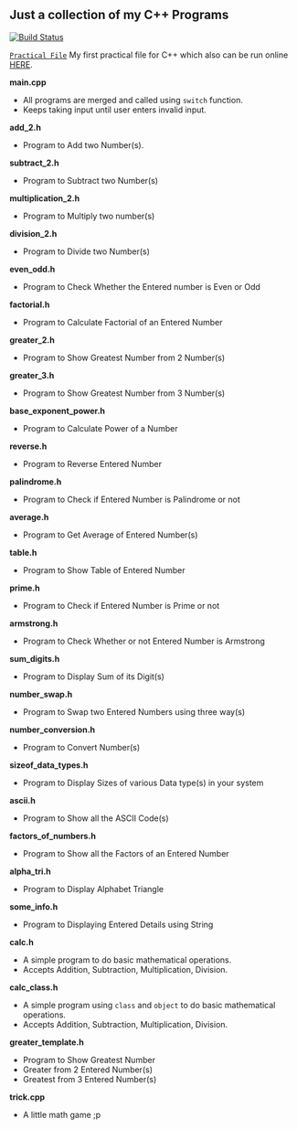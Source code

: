 Just a collection of my C++ Programs
---

[![Build Status](https://travis-ci.org/crazyuploader/CollegeStuff.svg?branch=master)](https://travis-ci.org/crazyuploader/CollegeStuff)

[`Practical File`](/programs/cpp/Practical_File) My first practical file for C++ which also can be run online [HERE](https://practicalcpp.jugalkishore.repl.run/).

<b>main.cpp</b>
* All programs are merged and called using `switch` function.
* Keeps taking input until user enters invalid input.

<b>add_2.h</b>
* Program to Add two Number(s).

<b>subtract_2.h</b>
* Program to Subtract two Number(s)

<b>multiplication_2.h</b>
* Program to Multiply two number(s)

<b>division_2.h</b>
* Program to Divide two Number(s)

<b>even_odd.h</b>
* Program to Check Whether the Entered number is Even or Odd

<b>factorial.h</b>
* Program to Calculate Factorial of an Entered Number

<b>greater_2.h</b>
* Program to Show Greatest Number from 2 Number(s)

<b>greater_3.h</b>
* Program to Show Greatest Number from 3 Number(s)

<b>base_exponent_power.h</b>
* Program to Calculate Power of a Number

<b>reverse.h</b>
* Program to Reverse Entered Number

<b>palindrome.h</b>
* Program to Check if Entered Number is Palindrome or not

<b>average.h</b>
* Program to Get Average of Entered Number(s)

<b>table.h</b>
* Program to Show Table of Entered Number

<b>prime.h</b>
* Program to Check if Entered Number is Prime or not

<b>armstrong.h</b>
* Program to Check Whether or not Entered Number is Armstrong

<b>sum_digits.h</b>
* Program to Display Sum of its Digit(s)

<b>number_swap.h</b>
* Program to Swap two Entered Numbers using three way(s)

<b>number_conversion.h</b>
* Program to Convert Number(s)

<b>sizeof_data_types.h</b>
* Program to Display Sizes of various Data type(s) in your system

<b>ascii.h</b>
* Program to Show all the ASCII Code(s)

<b>factors_of_numbers.h</b>
* Program to Show all the Factors of an Entered Number

<b>alpha_tri.h</b>
* Program to Display Alphabet Triangle

<b>some_info.h</b>
* Program to Displaying Entered Details using String

<b>calc.h</b>
* A simple program to do basic mathematical operations.
* Accepts Addition, Subtraction, Multiplication, Division.

<b>calc_class.h</b>
* A simple program using `class` and `object` to do basic mathematical operations.
* Accepts Addition, Subtraction, Multiplication, Division.

<b>greater_template.h</b>
* Program to Show Greatest Number
* Greater from 2 Entered Number(s)
* Greatest from 3 Entered Number(s)

<b>trick.cpp</b>
* A little math game ;p
